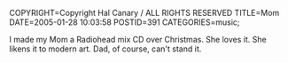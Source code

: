 COPYRIGHT=Copyright Hal Canary / ALL RIGHTS RESERVED
TITLE=Mom
DATE=2005-01-28 10:03:58
POSTID=391
CATEGORIES=music;

I made my Mom a Radiohead mix CD over Christmas. She loves it. She likens it to modern art. Dad, of course, can't stand it.

